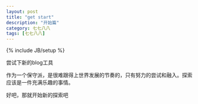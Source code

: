 ```yaml
---
layout: post
title: "get start"
description: "开始篇"
category: 七七八八
tags: [七七八八]
---
```

{% include JB/setup %}

尝试下新的blog工具

<!--more-->

作为一个保守派，是很难跟得上世界发展的节奏的，只有努力的尝试和融入。探索应该是一件充满乐趣的事情。

好吧，那就开始新的探索吧



